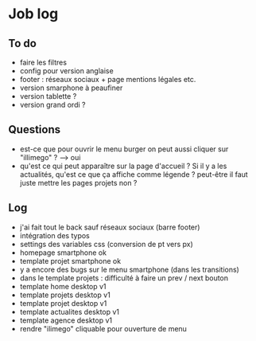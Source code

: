 # Job log

## To do 
- faire les filtres 
- config pour version anglaise
- footer : réseaux sociaux + page mentions légales etc.
- version smarphone à peaufiner
- version tablette ?
- version grand ordi ?

## Questions
- est-ce que pour ouvrir le menu burger on peut aussi cliquer sur "illimego" ?
--> oui 
- qu'est ce qui peut apparaître sur la page d'accueil ? Si il y a les actualités, qu'est ce que ça affiche comme légende ? peut-être il faut juste mettre les pages projets non ? 


## Log
- j'ai fait tout le back sauf réseaux sociaux (barre footer)
- intégration des typos
- settings des variables css (conversion de pt vers px)
- homepage smartphone ok 
- template projet smartphone ok
- y a encore des bugs sur le menu smartphone (dans les transitions)
- dans le template projets : difficulté à faire un prev / next bouton
- template home desktop v1
- template projets desktop v1
- template projet desktop v1
- template actualites desktop v1
- template agence desktop v1
- rendre "ilimego" cliquable pour ouverture de menu 






